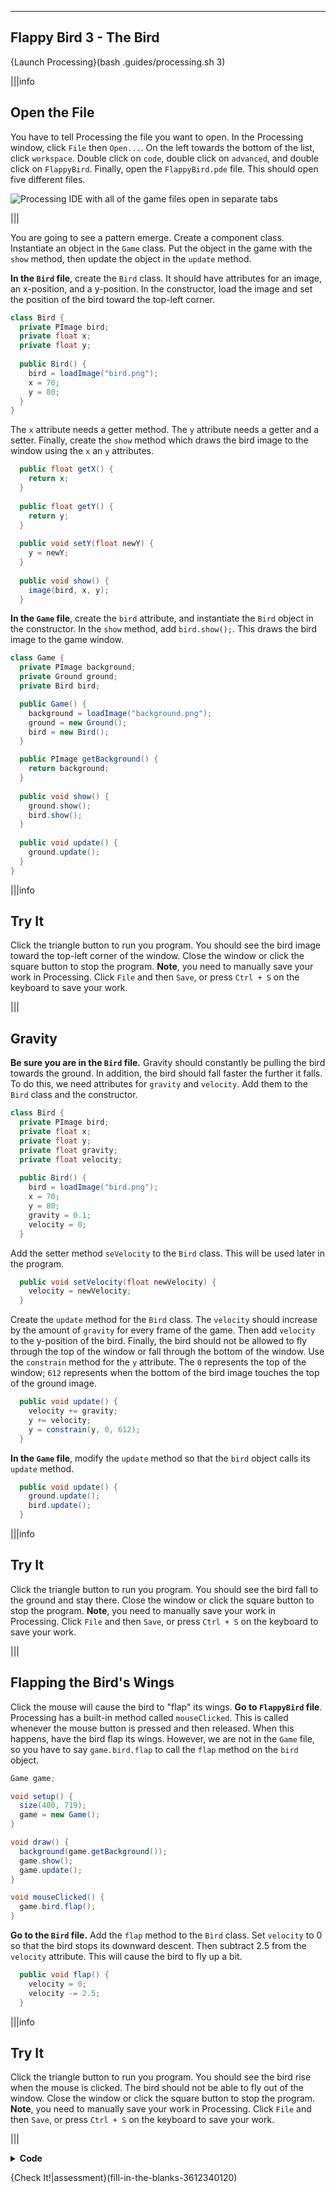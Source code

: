 ----------

## Flappy Bird 3 - The Bird

{Launch Processing}(bash .guides/processing.sh 3)

|||info
## Open the File
You have to tell Processing the file you want to open. In the Processing window, click `File` then `Open...`. On the left towards the bottom of the list, click `workspace`. Double click on `code`, double click on `advanced`, and double click on `FlappyBird`. Finally, open the `FlappyBird.pde` file. This should open five different files.

![Processing IDE with all of the game files open in separate tabs](.guides/img/advanced/files.png)

|||

You are going to see a pattern emerge. Create a component class. Instantiate an object in the `Game` class. Put the object in the game with the `show` method, then update the object in the `update` method.

**In the `Bird` file**, create the `Bird` class. It should have attributes for an image, an x-position, and a y-position. In the constructor, load the image and set the position of the bird toward the top-left corner.

```java
class Bird {
  private PImage bird;
  private float x;
  private float y;
  
  public Bird() {
    bird = loadImage("bird.png");
    x = 70;
    y = 80;
  }
}
```

The `x` attribute needs a getter method. The `y` attribute needs a getter and a setter. Finally, create the `show` method which draws the bird image to the window using the `x` an `y` attributes.

```java
  public float getX() {
    return x;
  }
  
  public float getY() {
    return y;
  }
  
  public void setY(float newY) {
    y = newY;
  }
  
  public void show() {
    image(bird, x, y);
  }
```

**In the `Game` file**, create the `bird` attribute, and instantiate the `Bird` object in the constructor. In the `show` method, add `bird.show();`. This draws the bird image to the game window.

```java
class Game {
  private PImage background;
  private Ground ground;
  private Bird bird;

  public Game() {
    background = loadImage("background.png");
    ground = new Ground();
    bird = new Bird();
  }

  public PImage getBackground() {
    return background;
  }
  
  public void show() {
    ground.show();
    bird.show();
  }
  
  public void update() {
    ground.update();
  }
}
```

|||info
## Try It
Click the triangle button to run you program. You should see the bird image toward the top-left corner of the window. Close the window or click the square button to stop the program. **Note**, you need to manually save your work in Processing. Click `File` and then `Save`, or press `Ctrl + S` on the keyboard to save your work.

|||

## Gravity

**Be sure you are in the `Bird` file.** Gravity should constantly be pulling the bird towards the ground. In addition, the bird should fall faster the further it falls. To do this, we need attributes for `gravity` and `velocity`. Add them to the `Bird` class and the constructor.

```java
class Bird {
  private PImage bird;
  private float x;
  private float y;
  private float gravity;
  private float velocity;
  
  public Bird() {
    bird = loadImage("bird.png");
    x = 70;
    y = 80;
    gravity = 0.1;
    velocity = 0;
  }
```

Add the setter method `seVelocity` to the `Bird` class. This will be used later in the program.

```java
  public void setVelocity(float newVelocity) {
    velocity = newVelocity;
  }
```

Create the `update` method for the `Bird` class. The `velocity` should increase by the amount of `gravity` for every frame of the game. Then add `velocity` to the y-position of the bird. Finally, the bird should not be allowed to fly through the top of the window or fall through the bottom of the window. Use the `constrain` method for the `y` attribute. The `0` represents the top of the window; `612` represents when the bottom of the bird image touches the top of the ground image.

```java
  public void update() {
    velocity += gravity;
    y += velocity;
    y = constrain(y, 0, 612);
  }
```

**In the `Game` file**, modify the `update` method so that the `bird` object calls its `update` method.

```java
  public void update() {
    ground.update();
    bird.update();
  }
```

|||info
## Try It
Click the triangle button to run you program. You should see the bird fall to the ground and stay there. Close the window or click the square button to stop the program. **Note**, you need to manually save your work in Processing. Click `File` and then `Save`, or press `Ctrl + S` on the keyboard to save your work.

|||

## Flapping the Bird's Wings

Click the mouse will cause the bird to "flap" its wings. **Go to `FlappyBird` file**. Processing has a built-in method called `mouseClicked`. This is called whenever the mouse button is pressed and then released. When this happens, have the bird flap its wings. However, we are not in the `Game` file, so you have to say `game.bird.flap` to call the `flap` method on the `bird` object.

```java
Game game;

void setup() {
  size(400, 719);
  game = new Game();
}

void draw() {
  background(game.getBackground());
  game.show();
  game.update();
}

void mouseClicked() {
  game.bird.flap();
}
```

**Go to the `Bird` file.** Add the `flap` method to the `Bird` class. Set `velocity` to 0 so that the bird stops its downward descent. Then subtract 2.5 from the `velocity` attribute. This will cause the bird to fly up a bit.

```java
  public void flap() {
    velocity = 0;
    velocity -= 2.5;
  }
```

|||info
## Try It
Click the triangle button to run you program. You should see the bird rise when the mouse is clicked. The bird should not be able to fly out of the window. Close the window or click the square button to stop the program. **Note**, you need to manually save your work in Processing. Click `File` and then `Save`, or press `Ctrl + S` on the keyboard to save your work.

|||

<details>
  <summary><Strong>Code</Strong></summary>
  Your code should look like this:
  
  ### `FlappyBird` File
  
  ```java
  Game game;

  void setup() {
    size(400, 719);
    game = new Game();
  }

  void draw() {
    background(game.getBackground());
    game.show();
    game.update();
  }

  void mouseClicked() {
    game.bird.flap();
  }
  ```
  
  ### `Game` File
  
  ```java
  class Game {
    private PImage background;
    private Ground ground;
    private Bird bird;

    public Game() {
      background = loadImage("background.png");
      ground = new Ground();
      bird = new Bird();
    }

    public PImage getBackground() {
      return background;
    }

    public void show() {
      ground.show();
      bird.show();
    }

    public void update() {
      ground.update();
      bird.update();
    }
  }
  ```
  
  ### `Ground` File
  
  ```java
  class Ground {
    private PImage ground;
    private int x;

    public Ground() {
      ground = loadImage("ground.png");
      x = 0;
    }

    public void show() {
      image(ground, x, 650);
      image(ground, x + 470, 650);
    }

    public void update() {
      x -= 1;
      if (x <= -470) {
        x = 0;
      }
    }
  }
  ```
  
  ### `Bird` File
  
  ```java
  class Bird {
    private PImage bird;
    private float x;
    private float y;
    private float gravity;
    private float velocity;

    public Bird() {
      bird = loadImage("bird.png");
      x = 70;
      y = 80;
      gravity = 0.1;
      velocity = 0;
    }

    public float getX() {
      return x;
    }

    public float getY() {
      return y;
    }

    public void setY(float newY) {
      y = newY;
    }
                   
    public void setVelocity(float newVelocity) {
      velocity = newVelocity;
    }

    public void show() {
      image(bird, x, y);
    }

    public void update() {
      velocity += gravity;
      y += velocity;
      y = constrain(y, 0, 612);
    }

    public void flap() {
      velocity = 0;
      velocity -= 2.5;
    }
  }
  ```
  
</details>
  
{Check It!|assessment}(fill-in-the-blanks-3612340120)
